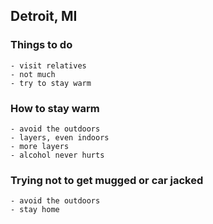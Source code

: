 ## Detroit, MI

### Things to do
    - visit relatives
    - not much
    - try to stay warm
### How to stay warm
    - avoid the outdoors
    - layers, even indoors
    - more layers
    - alcohol never hurts
### Trying not to get mugged or car jacked
    - avoid the outdoors
    - stay home
